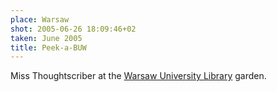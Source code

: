 ```yaml
---
place: Warsaw
shot: 2005-06-26 18:09:46+02
taken: June 2005
title: Peek-a-BUW
---
```


Miss Thoughtscriber at the [Warsaw University Library](http://en.wikipedia.org/wiki/Warsaw_University_Library) garden.
